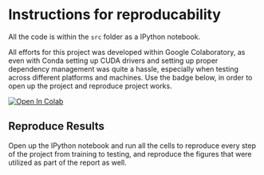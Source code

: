 # Instructions for reproducability

All the code is within the `src` folder as a IPython notebook.

All efforts for this project was developed within Google Colaboratory, as even with Conda setting up
CUDA drivers and setting up proper dependency management was quite a hassle, especially when testing across
different platforms and machines. Use the badge below, in order to open up the project and reproduce 
project works.

<a target="_blank" href="https://colab.research.google.com/github/dineshUmasankar/mnist-digit-classifier/src/main.ipynb">
  <img src="https://colab.research.google.com/assets/colab-badge.svg" alt="Open In Colab"/>
</a>

## Reproduce Results

Open up the IPython notebook and run all the cells to reproduce every step of the project from training to testing, and reproduce the figures that were utilized
as part of the report as well.